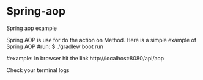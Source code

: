 # Spring-aop
Spring aop example

Spring AOP is use for do the action on Method.
Here is a simple example of Spring AOP
#run:
$ ./gradlew boot run

#example:
In browser hit the link
http://localhost:8080/api/aop

Check your terminal logs
